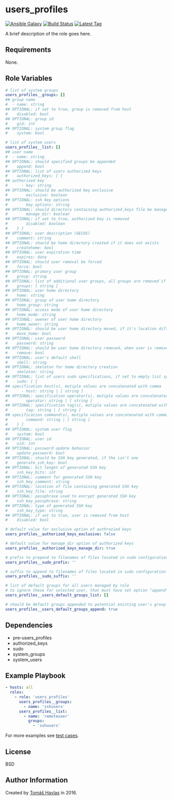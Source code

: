 users_profiles
==============

[![Ansible Galaxy][galaxy_image]][galaxy_link]
[![Build Status][travis_image]][travis_link]
[![Latest Tag][tag_image]][tag_link]

A brief description of the role goes here.

Requirements
------------

None.

Role Variables
--------------

```yaml
# list of system groups
users_profiles__groups: []
## group name
#  - name: string
## OPTIONAL: if set to true, group is removed from host
#    disabled: bool
## OPTIONAL: group id
#    gid: int
## OPTIONAL: system group flag
#    system: bool

# list of system users
users_profiles__list: []
## user name
#  - name: string
## OPTIONAL: should specified groups be appended
#    append: bool
## OPTIONAL: list of users authorized keys
#    authorized_keys: [ {
## authorized key
#      - key: string
## OPTIONAL: should be authorized key exclusive
#        exclusive: boolean
## OPTIONAL: ssh key options
#        key_options: string
## OPTIONAL: should directory containing authorized_keys file be managed by ansible
#        manage_dir: boolean
## OPTIONAL: if set to true, authorized key is removed
#        disabled: boolean
#    } ]
## OPTIONAL: user description (GECOS)
#    comment: string
## OPTIONAL: should be home directory created if it does not exists
#    createhome: bool
## OPTIONAL: user expiration time
#    expires: date
## OPTIONAL: should user removal be forced
#    force: bool
## OPTIONAL: primary user group
#    group: string
## OPTIONAL: list of additional user groups, all groups are removed if empty
#    groups: [ string ]
## OPTIONAL: user home directory
#    home: string
## OPTIONAL: group of user home directory
#    home_group: string
## OPTIONAL: access mode of user home directory
#    home_mode: string
## OPTIONAL: owener of user home directory
#    home_owner: string
## OPTIONAL: should be user home directory moved, if it's location differs
#    move_home: bool
## OPTIONAL: user password
#    password: string
## OPTIONAL: should be user home directory removed, when user is removed
#    remove: bool
## OPTIONAL: user's default shell
#    shell: string
## OPTIONAL: skeleton for home directory creation
#    skeleton: string
## OPTIONAL: list of users sudo specifications, if set to empty list specifications are removed
#    sudo: [ {
## specification host(s), mutiple values are concatenated with comma
#      - host: string | [ string ]
## OPTIONAL: specification operator(s), mutiple values are concatenated with comma
#        operator: string | [ string ]
## OPTIONAL: specification tag(s), mutiple values are concatenated with colon
#        tag: string | [ string ]
## specification command(s), mutiple values are concatenated with comma
#        command: string | [ string ]
#    } ]
## OPTIONAL: system user flag
#    system: bool
## OPTIONAL: user id
#    uid: int
## OPTIONAL: password update behavior
#    update_password: bool
## OPTIONAL: should be SSH key generated, if the isn't one
#    generate_ssh_key: bool
## OPTIONAL: bit lenght of generated SSH key
#    ssh_key_bits: int
## OPTIONAL: comment for generated SSH key
#    ssh_key_comment: string
## OPTIONAL: location of file containing generated SSH key
#    ssh_key_file: string
## OPTIONAL: passphrase used to encrypt generated SSH key
#    ssh_key_passphrase: string
## OPTIONAL: type of generated SSH key
#    ssh_key_type: string
## OPTIONAL: if set to true, user is removed from host
#    disabled: bool

# default value for exclusive option of authrozied keys
users_profiles__authorized_keys_exclusive: false

# default value for manage_dir option of authorized keys
users_profiles__authorized_keys_manage_dir: true

# prefix to prepend to filenames of files located in sudo configuration dropins directory
users_profiles__sudo_prefix: ''

# suffix to append to filenames of files located in sudo configuration dropins directory
users_profiles__sudo_suffix: ''

# list of default groups for all users managed by role
# to ignore these for selected user, that must have set option "append" to false in it's specification
users_profiles__users_default_groups_list: []

# should be default groups appended to potential existing user's group
users_profiles__users_default_groups_append: true
```

Dependencies
------------

- pre-users_profiles
- authorized_keys
- sudo
- system_groups
- system_users

Example Playbook
----------------

```yaml
- hosts: all
  roles:
    - role: 'users_profiles'
      users_profiles__groups:
        - name: 'sshusers'
      users_profiles__list:
        - name: 'remoteuser'
          groups:
            - 'sshusers'
```

For more examples see [test cases](https://github.com/tomashavlas/ansible-role-users_profiles/tree/master/tests).

License
-------

BSD

Author Information
------------------

Created by [Tomáš Havlas](https://github.com/tomashavlas) in 2016.

[galaxy_image]: https://img.shields.io/badge/galaxy-tomashavlas.users__profiles-blue.svg?style=flat
[galaxy_link]: https://galaxy.ansible.com/tomashavlas/users_profiles/
[tag_image]: https://img.shields.io/github/tag/tomashavlas/ansible-role-users_profiles.svg
[tag_link]: https://github.com/tomashavlas/ansible-role-users_profiles/tags
[travis_image]: https://travis-ci.org/tomashavlas/ansible-role-users_profiles.svg?branch=master
[travis_link]: https://travis-ci.org/tomashavlas/ansible-role-users_profiles/
